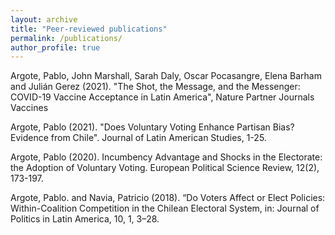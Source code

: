 ```yaml
---
layout: archive
title: "Peer-reviewed publications"
permalink: /publications/
author_profile: true
---
```


Argote, Pablo, John Marshall, Sarah Daly, Oscar Pocasangre, Elena Barham and Julián Gerez (2021).
"The Shot, the Message, and the Messenger: COVID-19 Vaccine Acceptance in Latin America", Nature
Partner Journals Vaccines

Argote, Pablo (2021). "Does Voluntary Voting Enhance Partisan Bias? Evidence from Chile". Journal
of Latin American Studies, 1-25.

Argote, Pablo (2020). Incumbency Advantage and Shocks in the Electorate: the Adoption of Voluntary
Voting. European Political Science Review, 12(2), 173-197.

Argote, Pablo. and Navia, Patricio (2018). “Do Voters Affect or Elect Policies: Within-Coalition Competition in the Chilean Electoral System, in: Journal of Politics in Latin America, 10, 1, 3–28.


